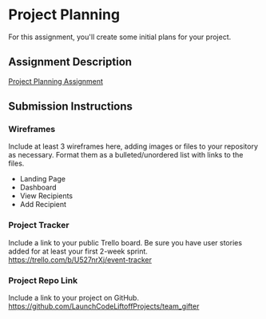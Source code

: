 # Project Planning
For this assignment, you'll create some initial plans for your project.

## Assignment Description
[Project Planning Assignment](https://education.launchcode.org/liftoff/modules/assignments/project-planning)

## Submission Instructions

### Wireframes

Include at least 3 wireframes here, adding images or files to your repository as necessary. Format them as a bulleted/unordered list with links to the files.

* Landing Page
* Dashboard
* View Recipients
* Add Recipient


### Project Tracker

Include a link to your public Trello board. Be sure you have user stories added for at least your first 2-week sprint.
https://trello.com/b/U527nrXj/event-tracker

### Project Repo Link

Include a link to your project on GitHub. https://github.com/LaunchCodeLiftoffProjects/team_gifter

